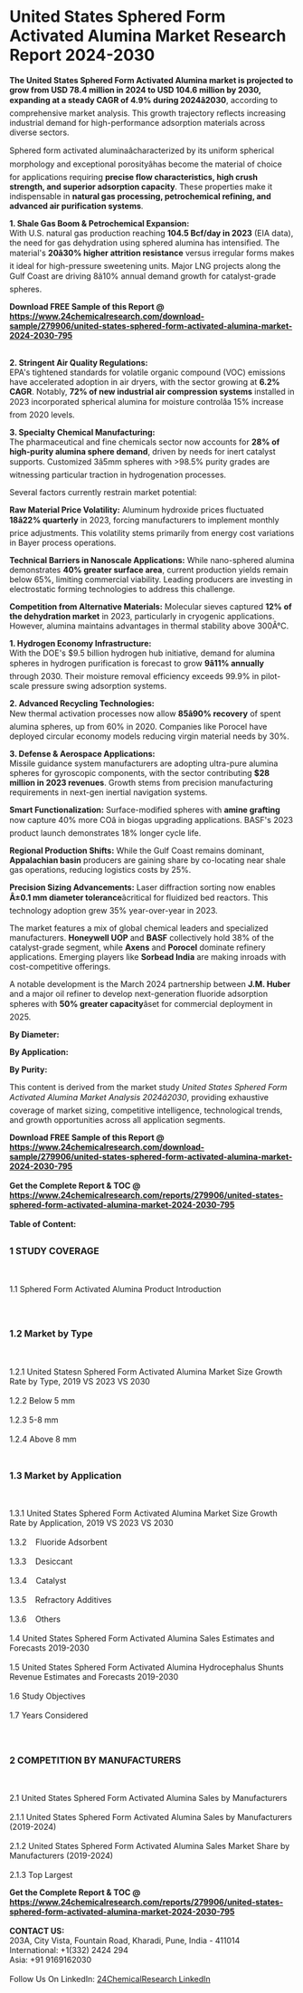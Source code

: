 <h1>United States Sphered Form Activated Alumina Market Research Report 2024-2030</h1><p><strong>The United States Sphered Form Activated Alumina market is projected to grow from USD 78.4 million in 2024 to USD 104.6 million by 2030, expanding at a steady CAGR of 4.9% during 2024â2030</strong>, according to comprehensive market analysis. This growth trajectory reflects increasing industrial demand for high-performance adsorption materials across diverse sectors.</p><p>Sphered form activated aluminaâcharacterized by its uniform spherical morphology and exceptional porosityâhas become the material of choice for applications requiring <strong>precise flow characteristics, high crush strength, and superior adsorption capacity</strong>. These properties make it indispensable in <strong>natural gas processing, petrochemical refining, and advanced air purification systems</strong>.</p><p><strong>1. Shale Gas Boom &amp; Petrochemical Expansion:</strong><br>
With U.S. natural gas production reaching <strong>104.5 Bcf/day in 2023</strong> (EIA data), the need for gas dehydration using sphered alumina has intensified. The material's <strong>20â30% higher attrition resistance</strong> versus irregular forms makes it ideal for high-pressure sweetening units. Major LNG projects along the Gulf Coast are driving 8â10% annual demand growth for catalyst-grade spheres.</p><div><b>Download FREE Sample of this Report @ 
            <a href="https://www.24chemicalresearch.com/download-sample/279906/united-states-sphered-form-activated-alumina-market-2024-2030-795">
            https://www.24chemicalresearch.com/download-sample/279906/united-states-sphered-form-activated-alumina-market-2024-2030-795</a></b></div><br><p><strong>2. Stringent Air Quality Regulations:</strong><br>
EPA's tightened standards for volatile organic compound (VOC) emissions have accelerated adoption in air dryers, with the sector growing at <strong>6.2% CAGR</strong>. Notably, <strong>72% of new industrial air compression systems</strong> installed in 2023 incorporated spherical alumina for moisture controlâa 15% increase from 2020 levels.</p><p><strong>3. Specialty Chemical Manufacturing:</strong><br>
The pharmaceutical and fine chemicals sector now accounts for <strong>28% of high-purity alumina sphere demand</strong>, driven by needs for inert catalyst supports. Customized 3â5mm spheres with &gt;98.5% purity grades are witnessing particular traction in hydrogenation processes.</p><p>Several factors currently restrain market potential:</p><p><strong>Raw Material Price Volatility:</strong> Aluminum hydroxide prices fluctuated <strong>18â22% quarterly</strong> in 2023, forcing manufacturers to implement monthly price adjustments. This volatility stems primarily from energy cost variations in Bayer process operations.</p><p><strong>Technical Barriers in Nanoscale Applications:</strong> While nano-sphered alumina demonstrates <strong>40% greater surface area</strong>, current production yields remain below 65%, limiting commercial viability. Leading producers are investing in electrostatic forming technologies to address this challenge.</p><p><strong>Competition from Alternative Materials:</strong> Molecular sieves captured <strong>12% of the dehydration market</strong> in 2023, particularly in cryogenic applications. However, alumina maintains advantages in thermal stability above 300Â°C.</p><p><strong>1. Hydrogen Economy Infrastructure:</strong><br>
With the DOE's $9.5 billion hydrogen hub initiative, demand for alumina spheres in hydrogen purification is forecast to grow <strong>9â11% annually</strong> through 2030. Their moisture removal efficiency exceeds 99.9% in pilot-scale pressure swing adsorption systems.</p><p><strong>2. Advanced Recycling Technologies:</strong><br>
New thermal activation processes now allow <strong>85â90% recovery</strong> of spent alumina spheres, up from 60% in 2020. Companies like Porocel have deployed circular economy models reducing virgin material needs by 30%.</p><p><strong>3. Defense &amp; Aerospace Applications:</strong><br>
Missile guidance system manufacturers are adopting ultra-pure alumina spheres for gyroscopic components, with the sector contributing <strong>$28 million in 2023 revenues</strong>. Growth stems from precision manufacturing requirements in next-gen inertial navigation systems.</p><p><strong>Smart Functionalization:</strong> Surface-modified spheres with <strong>amine grafting</strong> now capture 40% more COâ in biogas upgrading applications. BASF's 2023 product launch demonstrates 18% longer cycle life.</p><p><strong>Regional Production Shifts:</strong> While the Gulf Coast remains dominant, <strong>Appalachian basin</strong> producers are gaining share by co-locating near shale gas operations, reducing logistics costs by 25%.</p><p><strong>Precision Sizing Advancements:</strong> Laser diffraction sorting now enables <strong>Â±0.1 mm diameter tolerance</strong>âcritical for fluidized bed reactors. This technology adoption grew 35% year-over-year in 2023.</p><p>The market features a mix of global chemical leaders and specialized manufacturers. <strong>Honeywell UOP</strong> and <strong>BASF</strong> collectively hold 38% of the catalyst-grade segment, while <strong>Axens</strong> and <strong>Porocel</strong> dominate refinery applications. Emerging players like <strong>Sorbead India</strong> are making inroads with cost-competitive offerings.</p><p>A notable development is the March 2024 partnership between <strong>J.M. Huber</strong> and a major oil refiner to develop next-generation fluoride adsorption spheres with <strong>50% greater capacity</strong>âset for commercial deployment in 2025.</p><p><strong>By Diameter:</strong></p><p><strong>By Application:</strong></p><p><strong>By Purity:</strong></p><p>This content is derived from the market study <em>United States Sphered Form Activated Alumina Market Analysis 2024â2030</em>, providing exhaustive coverage of market sizing, competitive intelligence, technological trends, and growth opportunities across all application segments.</p><div><b>Download FREE Sample of this Report @ 
            <a href="https://www.24chemicalresearch.com/download-sample/279906/united-states-sphered-form-activated-alumina-market-2024-2030-795">
            https://www.24chemicalresearch.com/download-sample/279906/united-states-sphered-form-activated-alumina-market-2024-2030-795</a></b></div><br><div><b>Get the Complete Report & TOC @ 
            <a href="https://www.24chemicalresearch.com/reports/279906/united-states-sphered-form-activated-alumina-market-2024-2030-795">
            https://www.24chemicalresearch.com/reports/279906/united-states-sphered-form-activated-alumina-market-2024-2030-795</a></b></div><br>
            <b>Table of Content:</b><p><h2><span style="font-size:16px"><strong>1 STUDY COVERAGE</strong></span></h2><br />
<p>1.1 Sphered Form Activated Alumina Product Introduction</p><br />
<h2><span style="font-size:16px"><strong>1.2 Market by Type</strong></span></h2><br />
<p>1.2.1 United Statesn Sphered Form Activated Alumina Market Size Growth Rate by Type, 2019 VS 2023 VS 2030<br /><br />
1.2.2 Below 5 mm&nbsp;&nbsp; &nbsp;<br /><br />
1.2.3 5-8 mm<br /><br />
1.2.4 Above 8 mm<br /><br />
<h2><span style="font-size:16px"><strong>1.3 Market by Application</strong></span></h2><br />
<p>1.3.1 United States Sphered Form Activated Alumina Market Size Growth Rate by Application, 2019 VS 2023 VS 2030<br /><br />
1.3.2&nbsp;&nbsp; &nbsp;Fluoride Adsorbent<br /><br />
1.3.3&nbsp;&nbsp; &nbsp;Desiccant<br /><br />
1.3.4&nbsp;&nbsp; &nbsp;Catalyst<br /><br />
1.3.5&nbsp;&nbsp; &nbsp;Refractory Additives<br /><br />
1.3.6&nbsp;&nbsp; &nbsp;Others<br /><br />
1.4 United States Sphered Form Activated Alumina Sales Estimates and Forecasts 2019-2030<br /><br />
1.5 United States Sphered Form Activated Alumina Hydrocephalus Shunts Revenue Estimates and Forecasts 2019-2030<br /><br />
1.6 Study Objectives<br /><br />
1.7 Years Considered</p><br />
<h2><span style="font-size:16px"><strong>2 COMPETITION BY MANUFACTURERS</strong></span></h2><br />
<p>2.1 United States Sphered Form Activated Alumina Sales by Manufacturers<br /><br />
2.1.1 United States Sphered Form Activated Alumina Sales by Manufacturers (2019-2024)<br /><br />
2.1.2 United States Sphered Form Activated Alumina Sales Market Share by Manufacturers (2019-2024)<br /><br />
2.1.3 Top Largest</p><div><b>Get the Complete Report & TOC @ 
            <a href="https://www.24chemicalresearch.com/reports/279906/united-states-sphered-form-activated-alumina-market-2024-2030-795">
            https://www.24chemicalresearch.com/reports/279906/united-states-sphered-form-activated-alumina-market-2024-2030-795</a></b></div><br><b>CONTACT US:</b><br>
            203A, City Vista, Fountain Road, Kharadi, Pune, India - 411014<br>
            International: +1(332) 2424 294<br>
            Asia: +91 9169162030 <br><br>
            Follow Us On LinkedIn: <a href="https://www.linkedin.com/company/24chemicalresearch/">24ChemicalResearch LinkedIn</a>